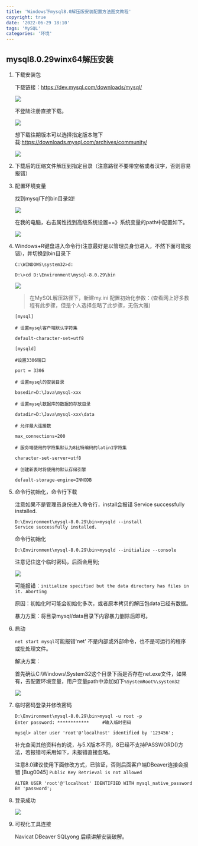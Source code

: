 ```yaml
---
title: 'Windows下mysql8.0解压版安装配置方法图文教程'
copyright: true
date: '2022-06-29 18:10'
tags: 'MySQL'
categories: '环境'
---
```


## mysql8.0.29winx64解压安装

1. 下载安装包

   下载链接：https://dev.mysql.com/downloads/mysql/

   ![](Windows下mysql8.0解压版安装配置方法图文教程/2291368-20220624110939600-1386441975.png)

   不登陆注册直接下载。

   ![](Windows下mysql8.0解压版安装配置方法图文教程/2291368-20220624111124820-511486595.png)

   想下载往期版本可以选择指定版本瞎下载:https://downloads.mysql.com/archives/community/

   ![](Windows下mysql8.0解压版安装配置方法图文教程/2291368-20220624131402573-1864608199.png)


2. 下载后的压缩文件解压到指定目录（注意路径不要带空格或者汉字，否则容易报错）

3. 配置环境变量

   找到mysql下的bin目录如!

   ![](Windows下mysql8.0解压版安装配置方法图文教程/2291368-20220624111431587-147049396.png)

   在我的电脑，右击属性找到高级系统设置==》系统变量的path中配置如下。

   ![](Windows下mysql8.0解压版安装配置方法图文教程/2291368-20220624111449065-658791468.png)


4. Windows+R键盘进入命令行(注意最好是以管理员身份进入，不然下面可能报错)，并切换到bin目录下

   ```
   C:\WINDOWS\system32>d:
   
   D:\>cd D:\Environment\mysql-8.0.29\bin
   ```

   ![](Windows下mysql8.0解压版安装配置方法图文教程/2291368-20220624111210435-1959209711.png)



   >在MySQL解压路径下，新建my.ini 配置初始化参数：(查看网上好多教程有此步骤，但是个人选择忽略了此步骤，无伤大雅)


    ```
    [mysql]
    
    # 设置mysql客户端默认字符集
    
    default-character-set=utf8
    
    [mysqld]
    
    #设置3306端口
    
    port = 3306
    
    # 设置mysql的安装目录
    
    basedir=D:\Java\mysql-xxx
    
    # 设置mysql数据库的数据的存放目录
    
    datadir=D:\Java\mysql-xxx\data
    
    # 允许最大连接数
    
    max_connections=200
    
    # 服务端使用的字符集默认为8比特编码的latin1字符集
    
    character-set-server=utf8
    
    # 创建新表时将使用的默认存储引擎
    
    default-storage-engine=INNODB
    ```

5. 命令行初始化，命令行下载

   注意如果不是管理员身份进入命令行，install会报错 Service successfully installed.

   ```
   D:\Environment\mysql-8.0.29\bin>mysqld --install
   Service successfully installed.
   ```
  
   命令行初始化

   ```
   D:\Environment\mysql-8.0.29\bin>mysqld --initialize --console
   ```
   注意记住这个临时密码，后面会用到;

   ![](Windows下mysql8.0解压版安装配置方法图文教程/2291368-20220624111536255-363256586.png)

    可能报错：`initialize specified but the data directory has files in it. Aborting`

    原因：初始化时可能会初始化多次，或者原本拷贝的解压包data已经有数据。

    暴力方案：将目录mysql/data目录下内容暴力删除后即可。




6. 启动

   `net start mysql`可能报错'net' 不是内部或外部命令，也不是可运行的程序 或批处理文件。

   解决方案：

   首先确认C:\Windows\System32这个目录下面是否存在net.exe文件，如果有，去配置环境变量，用户变量path中添加如下`%SystemRoot%\system32`

   ![](Windows下mysql8.0解压版安装配置方法图文教程/2291368-20220624111609438-1454013709.png)

6. 临时密码登录并修改密码

   ```
   D:\Environment\mysql-8.0.29\bin>mysql -u root -p
   Enter password: ************     #输入临时密码

   mysql> alter user 'root'@'localhost' identified by '123456';
   ```
   补充查阅其他资料有的说，与5.X版本不同，8已经不支持PASSWORD()方法，若报错可采用如下，未报错直接忽略。

   注意8.0建议使用下面修改方式，已验证，否则后面客户端DBeaver连接会报错 [Bug0045] `Public Key Retrieval is not allowed `

   `ALTER USER 'root'@'localhost' IDENTIFIED WITH mysql_native_password BY 'password';`

7. 登录成功

   ![](Windows下mysql8.0解压版安装配置方法图文教程/2291368-20220624111630877-1836009720.png)


8. 可视化工具连接

   Navicat   DBeaver  SQLyong  后续讲解安装破解。
   
   
